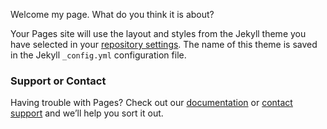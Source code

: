 Welcome my page. What do you think it is about?


Your Pages site will use the layout and styles from the Jekyll theme you have selected in your [repository settings](https://github.com/Isparzada/Coursera-test-February/settings). The name of this theme is saved in the Jekyll `_config.yml` configuration file.

### Support or Contact

Having trouble with Pages? Check out our [documentation](https://help.github.com/categories/github-pages-basics/) or [contact support](https://github.com/contact) and we’ll help you sort it out.
